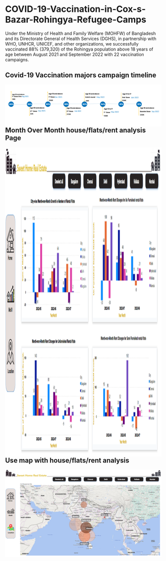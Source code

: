 # COVID-19-Vaccination-in-Cox-s-Bazar-Rohingya-Refugee-Camps
Under the Ministry of Health and Family Welfare (MOHFW) of Bangladesh and its Directorate General of Health Services (DGHS), in partnership with WHO, UNHCR, UNICEF, and other organizations, we successfully vaccinated 88% (379,320) of the Rohingya population above 18 years of age between August 2021 and September 2022 with 22 vaccination campaigns.

## Covid-19 Vaccination majors campaign timeline
<img align="left" alt="covid 19 vacciantion timeline" width="1000px" src="https://github.com/maeshakib/z_resources/blob/main/covid_19_major_campaign.png" /> <br>
<br>
<br>
## Month Over Month house/flats/rent analysis Page
<img align="left" alt="MoM page | PBI" width="1000px" height="1000px" src="https://github.com/maeshakib/PowerBI-Dashboard-HouseRent/blob/main/PBI_2nd_page_houe_rent_dataset.png" /> <br>
<br>
<br>
## Use map with house/flats/rent analysis 

<picture>
  <img align="left" alt="Location page | PBI" width="1000px" src="https://github.com/maeshakib/PowerBI-Dashboard-HouseRent/blob/main/PBI_3rd_page_houe_rent_dataset.png" /> <br>
</picture>
